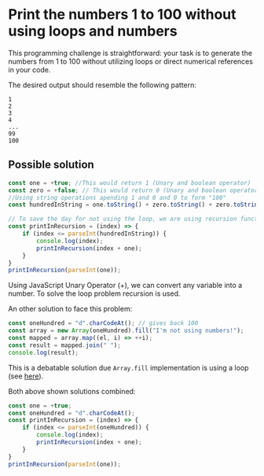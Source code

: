 # Print the numbers 1 to 100 without using loops and numbers

This programming challenge is straightforward: your task is to generate the numbers from 1 to 100 without utilizing loops or direct numerical references in your code.

The desired output should resemble the following pattern:

```
1
2
3
4
...
99
100
```

## Possible solution

```js
const one = +true; //This would return 1 (Unary and boolean operator)
const zero = +false; // This would return 0 (Unary and boolean operator)
//Using string operations apending 1 and 0 and 0 to form "100"
const hundredInString = one.toString() + zero.toString() + zero.toString();

// To save the day for not using the loop, we are using recursion function.
const printInRecursion = (index) => {
    if (index <= parseInt(hundredInString)) {
        console.log(index);
        printInRecursion(index + one);
    }
}
printInRecursion(parseInt(one));
```

Using JavaScript Unary Operator (+), we can convert any variable into a number.
To solve the loop problem recursion is used.

An other solution to face this problem:

```js
const oneHundred = "d".charCodeAt(); // gives back 100
const array = new Array(oneHundred).fill("I'm not using numbers!");
const mapped = array.map((el, i) => ++i);
const result = mapped.join(" ");
console.log(result);
```

This is a debatable solution due `Array.fill` implementation is using a loop (see [here](https://developer.mozilla.org/en-US/docs/Web/JavaScript/Reference/Global_Objects/Array/fill)).

Both above shown solutions combined:

```js
const one = +true;
const oneHundred = "d".charCodeAt();
const printInRecursion = (index) => {
    if (index <= parseInt(oneHundred)) {
        console.log(index);
        printInRecursion(index + one);
    }
}
printInRecursion(parseInt(one));
```
